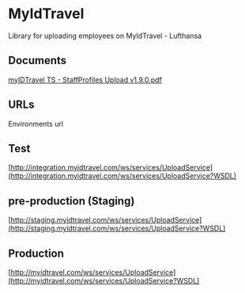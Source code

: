 # MyIdTravel
Library for uploading employees on MyIdTravel - Lufthansa

## Documents
[myIDTravel TS - StaffProfiles Upload v1.9.0.pdf](https://github.com/afonsoft/MyIdTravel/blob/master/myIDTravel%20TS%20-%20StaffProfiles%20Upload%20v1.9.0.pdf)

## URLs
Environments url
## Test
[http://integration.myidtravel.com/ws/services/UploadService](http://integration.myidtravel.com/ws/services/UploadService?WSDL)  
## pre-production (Staging)
[http://staging.myidtravel.com/ws/services/UploadService](http://staging.myidtravel.com/ws/services/UploadService?WSDL)  
## Production
[http://myidtravel.com/ws/services/UploadService](http://myidtravel.com/ws/services/UploadService?WSDL)  
